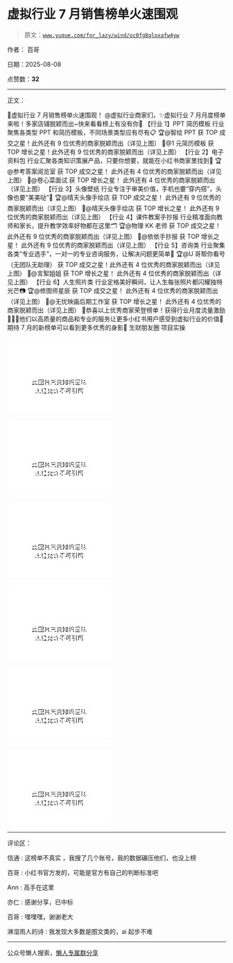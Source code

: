 # 虚拟行业 7 月销售榜单火速围观

> 原文：[`www.yuque.com/for_lazy/wind/oc0fg8qloxafw4yw`](https://www.yuque.com/for_lazy/wind/oc0fg8qloxafw4yw)

作者： 百哥

日期：2025-08-08

点赞数：**32**

* * *

正文：

🎉虚拟行业 7 月销售榜单火速围观！ @虚拟行业商家们，✨虚拟行业 7 月月度榜单来啦！多家店铺脱颖而出~快来看看榜上有没有你🎉 【行业 1】PPT 简历模板
行业聚焦各类型 PPT 和简历模板，不同场景类型应有尽有📋  🏆@智绘 PPT 获 TOP 成交之星！此外还有 9 位优秀的商家脱颖而出（详见上图） 🏅@1 元简历模板
获 TOP 增长之星！此外还有 9 位优秀的商家脱颖而出（详见上图） 【行业 2】电子资料包 行业汇聚各类知识策展产品，只要你想要，就能在小红书商家里找到📕  🏆@参考答案阅览室 获 TOP 成交之星！ 此外还有 4 位优秀的商家脱颖而出（详见上图） 🏅@卷心菜面试 获 TOP 增长之星！
此外还有 4 位优秀的商家脱颖而出（详见上图） 【行业 3】头像壁纸 行业专注于审美价值，手机也要“穿内搭”，头像也要“美美哒”📱  🏆@晴天头像手绘店
获 TOP 成交之星！ 此外还有 9 位优秀的商家脱颖而出（详见上图） 🏅@晴天头像手绘店 获 TOP 增长之星！ 此外还有 9 位优秀的商家脱颖而出（详见上图）
【行业 4】课件教案手抄报 行业精准面向教师和家长，提升教学效率好物都在这里🗂  🏆@物理 KK 老师 获 TOP 成交之星！
此外还有 9 位优秀的商家脱颖而出（详见上图） 🏅@依依手抄报 获 TOP 增长之星！ 此外还有 9 位优秀的商家脱颖而出（详见上图） 【行业 5】咨询类
行业聚集各类“专业选手”，一对一的专业咨询服务，让解决问题更简单💬  🏆@U 哥帮你看号（无团队无助理）
获 TOP 成交之星！此外还有 4 位优秀的商家脱颖而出（详见上图） 🏅@言絮姐姐 获 TOP 增长之星！ 此外还有 4 位优秀的商家脱颖而出（详见上图）
【行业 6】人生照片类 行业定格美好瞬间，让人生每张照片都闪耀独特光芒📷  🏆@修图师星辰 获 TOP 成交之星！ 此外还有 4 位优秀的商家脱颖而出（详见上图） 🏅@无忧映画后期工作室 获 TOP 增长之星！ 此外还有 4 位优秀的商家脱颖而出（详见上图） 🎉恭喜以上优秀商家荣登榜单！获得行业月度流量激励👏👏👏他们以高质量的商品和专业的服务让更多小红书用户感受到虚拟行业的价值🥰期待 7 月的新榜单可以看到更多优秀的身影👀 生财朋友圈 项目实操

![](img/af262e920adede7e0440e6809cd1c975.png "None")

![](img/c36c2d293ba5166d70127fff7ff59cf9.png "None")

![](img/73a83a10528178d2c54792ae6d669557.png "None")

![](img/c491070914f694fc5c5a7d00c5648e0c.png "None")

![](img/a9ece6ec9782c84085aee1a1f26b82d1.png "None")

![](img/30522cc21247b57c766cdb14e22254ba.png "None")

* * *

评论区：

信通 : 这榜单不真实 ，我搜了几个账号，我的数据碾压他们，也没上榜

百哥 : 小红书官方发的，可能是官方有自己的判断标准吧

Ann : 高手在这里

亦仁 : 感谢分享，已中标

百哥 : 嘿嘿嘿，谢谢老大

淋湿雨人的诗 : 我发现大多数是图文类的，ai 起步不难

* * *

公众号懒人搜索，[懒人专属群分享](https://lazybook.fun/#/blog/group)